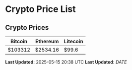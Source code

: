 # Crypto Price List

## Crypto Prices
| Bitcoin | Ethereum | Litecoin |
| ------- | -------- | -------- |
| $103312 | $2534.16 | $99.6 |
**Last Updated:** 2025-05-15 20:38 UTC
**Last Updated:** $DATE$
